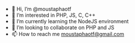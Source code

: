 - 👋 Hi, I’m @moustaphaotf
- 👀 I’m interested in PHP, JS, C, C++
- 🌱 I’m currently learning the NodeJS environment
- 💞️ I’m looking to collaborate on PHP and JS
- 📫 How to reach me moustaphaotf@gmail.com

<!---
moustaphaotf/moustaphaotf is a ✨ special ✨ repository because its `README.md` (this file) appears on your GitHub profile.
You can click the Preview link to take a look at your changes.
--->
